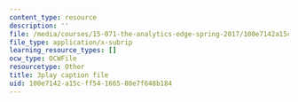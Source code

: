```yaml
---
content_type: resource
description: ''
file: /media/courses/15-071-the-analytics-edge-spring-2017/100e7142a15cff54166580e7f648b184_12KzzzmaYrw.srt
file_type: application/x-subrip
learning_resource_types: []
ocw_type: OCWFile
resourcetype: Other
title: 3play caption file
uid: 100e7142-a15c-ff54-1665-80e7f648b184
---
```

